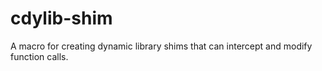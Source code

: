# cdylib-shim
A macro for creating dynamic library shims that can intercept and modify function calls.
